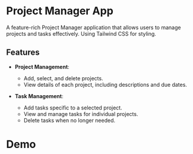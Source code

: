 # Project Manager App

A feature-rich Project Manager application that allows users to manage projects and tasks effectively. Using Tailwind CSS for styling.

## Features

- **Project Management**:
  - Add, select, and delete projects.
  - View details of each project, including descriptions and due dates.

- **Task Management**:
  - Add tasks specific to a selected project.
  - View and manage tasks for individual projects.
  - Delete tasks when no longer needed.

# Demo